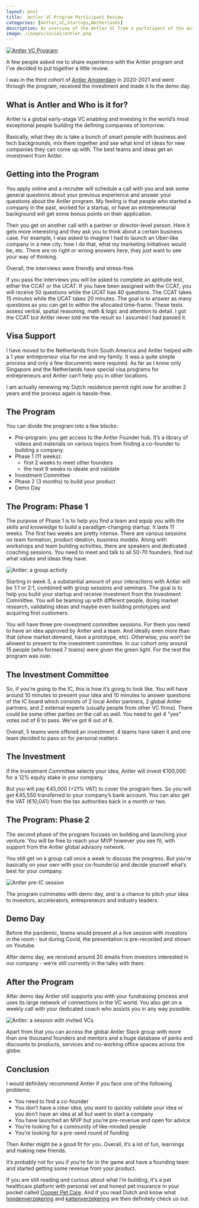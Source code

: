 ```yaml
---
layout: post
title:  Antler VC Program Participant Review
categories: [Antler,VC,Startups,Netherlands]
description: An overview of the Antler VC from a participant of the Antler Amsterdam program.
image: /images/social/antler.png
---
```


[![Antler VC Program](/images/antler.png)](/antler-vc-program-overview/)

A few people asked me to share experience with the Antler program and I've decided to put together a little review.

I was in the third cohort of [Antler Amsterdam](https://www.antler.co/netherlands) in 2020-2021 and went through the program, received the investment and made it to the demo day.

## What is Antler and Who is it for?

Antler is a global early-stage VC enabling and investing in the world’s most exceptional people building the defining companies of tomorrow.

Basically, what they do is take a bunch of smart people with business and tech backgrounds, mix them together and see what kind of ideas for new companies they can come up with. The best teams and ideas get an investment from Antler.

<!-- more -->

## Getting into the Program

You apply online and a recruiter will schedule a call with you and ask some general questions about your previous experience and answer your questions about the Antler program. My feeling is that people who started a company in the past, worked for a startup, or have an entrepreneurial background will get some bonus points on their application.

Then you get on another call with a partner or director-level person. Here it gets more interesting and they ask you to think about a certain business case. For example, I was asked to imagine I had to launch an Uber-like company in a new city: how I do that, what my marketing initiatives would be, etc. There are no right or wrong answers here, they just want to see your way of thinking.

Overall, the interviews were friendly and stress-free.

If you pass the interviews you will be asked to complete an aptitude test, either the CCAT or the UCAT. If you have been assigned with the CCAT, you will receive 50 questions while the UCAT has 40 questions. The CCAT takes 15 minutes while the UCAT takes 20 minutes. The goal is to answer as many questions as you can get to within the allocated time-frame. These tests assess verbal, spatial reasoning, math & logic and attention to detail. I got the CCAT but Antler never told me the result so I assumed I had passed it.

## Visa Support

I have moved to the Netherlands from South America and Antler helped with a 1 year entrepreneur visa for me and my family. It was a quite simple process and only a few documents were required. As far as I know only Singapore and the Netherlands have special visa programs for entrepreneurs and Antler can’t help you in other locations.

I am actually renewing my Dutch residence permit right now for another 2 years and the process again is hassle-free.

## The Program

You can divide the program into a few blocks:
- Pre-program: you get access to the Antler Founder hub. It’s a library of videos and materials on various topics from finding a co-founder to building a company.
- Phase 1 (11 weeks):
  - first 2 weeks to meet other founders
  - the next 9 weeks to ideate and validate
- Investment Committee
- Phase 2 (3 months) to build your product
- Demo Day


## The Program: Phase 1

The purpose of Phase 1 is to help you find a team and equip you with the skills and knowledge to build a paradigm-changing startup. It lasts 11 weeks.
The first two weeks are pretty intense. There are various sessions on team formation, product ideation, business models. Along with workshops and team building activities, there are speakers and dedicated coaching sessions. You need to meet and talk to all 50-70 founders, find out what values and ideas they have.

![Antler: a group activity](/images/antler2.jpg)


Starting in week 3, a substantial amount of your interactions with Antler will be 1:1 or 2:1, combined with group sessions and seminars. The goal is to help you build your startup and receive investment from the Investment Committee. You will be teaming up with different people, doing market research, validating ideas and maybe even building prototypes and acquiring first customers.

You will have three pre-investment committee sessions. For them you need to have an idea approved by Antler and a team. And ideally even more than that (show market demand, have a prototype, etc). Otherwise, you won’t be allowed to present to the investment committee. In our cohort only around 15 people (who formed 7 teams) were given the green light. For the rest the program was over.

## The Investment Committee

So, if you’re going to the IC, this is how it’s going to look like. You will have around 10 minutes to present your idea and 10 minutes to answer questions of the IC board which consists of 2 local Antler partners, 2 global Antler partners, and 2 external experts (usually people from other VC firms). There could be some other parties on the call as well. You need to get 4 "yes" votes out of 6 to pass. We've got 6 out of 6.

Overall, 5 teams were offered an investment. 4 teams have taken it and one team decided to pass on for personal matters.

## The Investment

If the Investment Committee selects your idea, Antler will invest €100,000 for a 12% equity stake in your company.

But you will pay €45,000 (+21% VAT) to cover the program fees. So you will get €45,550 transferred to your company’s bank account. You can also get the VAT (€10,041) from the tax authorities back in a month or two.

## The Program: Phase 2

The second phase of the program focuses on building and launching your venture. You will be free to reach your MVP however you see fit, with support from the Antler global advisory network.

You still get on a group call once a week to discuss the progress. But you’re basically on your own with your co-founder(s) and decide yourself what’s best for your company.

![Antler pre-IC session](/images/antler3.jpg)

The program culminates with demo day, and is a chance to pitch your idea to investors, accelerators, entrepreneurs and industry leaders.

## Demo Day

Before the pandemic, teams would present at a live session with investors in the room - but during Covid, the presentation is pre-recorded and shown on Youtube.

After demo day, we received around 20 emails from investors interested in our company - we’re still currently in the talks with them.

## After the Program

After demo day Antler still supports you with your fundraising process and uses its large network of connections in the VC world. You also get on a weekly call with your dedicated coach who assists you in any way possible.

![Antler: a session with invited VCs](/images/antler4.jpg)


Apart from that you can access the global Antler Slack group with more than one thousand founders and mentors and a huge database of perks and discounts to products, services and co-working office spaces across the globe.

##  Conclusion

I would definitely recommend Antler if you face one of the following problems:
- You need to find a co-founder
- You don’t have a clear idea, you want to quickly validate your idea or you don’t have an idea at all but want to start a company
- You have launched an MVP but you’re pre-revenue and open for advice
- You’re looking for a community of like-minded people
- You’re looking for a pre-seed round of funding

Then Antler might be a good fit for you. Overall, it’s a lot of fun, learnings and making new friends.

It’s probably not for you if you’re far in the game and have a founding team and started getting some revenue from your product.

If you are still reading and curious about what I’m building, it's a pet healthcare platform with personal vet and honest pet insurance in your pocket called [Cooper Pet Care](https://cooperpetcare.com/). And if you read Dutch and know what [hondenverzekering](https://cooperpetcare.com/nl/hondenverzekering/) and [kattenverzekering](https://cooperpetcare.com/nl/kattenverzekering/) are then definitely check us out.

